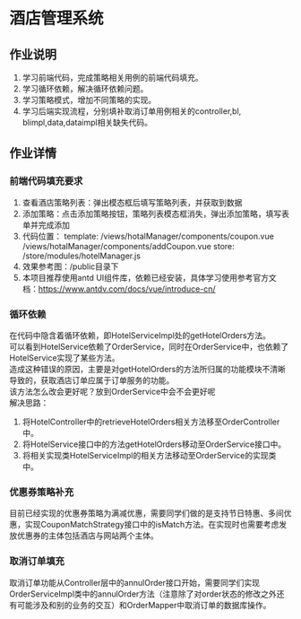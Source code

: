 # 酒店管理系统

## 作业说明
  1. 学习前端代码，完成策略相关用例的前端代码填充。
  2. 学习循环依赖，解决循环依赖问题。
  3. 学习策略模式，增加不同策略的实现。
  4. 学习后端实现流程，分别填补取消订单用例相关的controller,bl, blimpl,data,dataimpl相关缺失代码。


## 作业详情

### 前端代码填充要求
  1. 查看酒店策略列表：弹出模态框后填写策略列表，并获取到数据
  2. 添加策略：点击添加策略按钮，策略列表模态框消失，弹出添加策略，填写表单并完成添加
  3. 代码位置：
    template: /views/hotalManager/components/coupon.vue
              /views/hotalManager/components/addCoupon.vue
    store: /store/modules/hotelManager.js
  3. 效果参考图：/public目录下
  4. 本项目推荐使用antd UI组件库，依赖已经安装，具体学习使用参考官方文档：https://www.antdv.com/docs/vue/introduce-cn/

### 循环依赖
在代码中隐含着循环依赖，即HotelServiceImpl处的getHotelOrders方法。  
可以看到HotelService依赖了OrderService，同时在OrderService中，也依赖了HotelService实现了某些方法。  
造成这种错误的原因，主要是对getHotelOrders的方法所归属的功能模块不清晰导致的，获取酒店订单应属于订单服务的功能。  
该方法怎么改会更好呢？放到OrderService中会不会更好呢  
解决思路：  
1. 将HotelController中的retrieveHotelOrders相关方法移至OrderController中。
2. 将HotelService接口中的方法getHotelOrders移动至OrderService接口中。
3. 将相关实现类HotelServiceImpl的相关方法移动至OrderService的实现类中。

### 优惠券策略补充

目前已经实现的优惠券策略为满减优惠，需要同学们做的是支持节日特惠、多间优惠，实现CouponMatchStrategy接口中的isMatch方法。在实现时也需要考虑发放优惠券的主体包括酒店与网站两个主体。

### 取消订单填充
取消订单功能从Controller层中的annulOrder接口开始，需要同学们实现OrderServiceImpl类中的annulOrder方法（注意除了对order状态的修改之外还有可能涉及和别的业务的交互）和OrderMapper中取消订单的数据库操作。